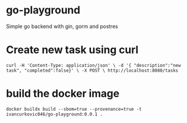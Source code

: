 # go-playground

Simple go backend with gin, gorm and postres

# Create new task using curl
`curl -H 'Content-Type: application/json' \
      -d '{ "description":"new task", "completed":false}' \
      -X POST \
      http://localhost:8080/tasks`


# build the docker image
`docker buildx build --sbom=true --provenance=true -t ivancurkovic046/go-playground:0.0.1 .`
